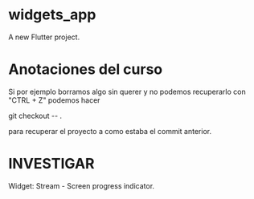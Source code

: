 # widgets_app

A new Flutter project.

# Anotaciones del curso

Si por ejemplo borramos algo sin querer y no podemos recuperarlo con "CTRL + Z" podemos hacer

git checkout -- .

para recuperar el proyecto a como estaba el commit anterior.

# INVESTIGAR

Widget: Stream - Screen progress indicator.
